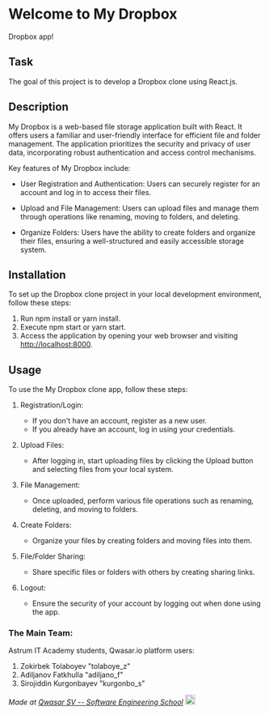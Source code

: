 # Welcome to My Dropbox
Dropbox app!

## Task
The goal of this project is to develop a Dropbox clone using React.js.

## Description
My Dropbox is a web-based file storage application built with React. It offers users a familiar and user-friendly interface for efficient file and folder management. The application prioritizes the security and privacy of user data, incorporating robust authentication and access control mechanisms.

Key features of My Dropbox include:

- User Registration and Authentication:
  Users can securely register for an account and log in to access their files.

- Upload and File Management:
  Users can upload files and manage them through operations like renaming, moving to folders, and deleting.

- Organize Folders:
  Users have the ability to create folders and organize their files, ensuring a well-structured and easily accessible storage system.

## Installation
To set up the Dropbox clone project in your local development environment, follow these steps:

1. Run npm install or yarn install.
2. Execute npm start or yarn start.
3. Access the application by opening your web browser and visiting [http://localhost:8000](http://localhost:8000).

## Usage
To use the My Dropbox clone app, follow these steps:

1. Registration/Login:
   - If you don't have an account, register as a new user.
   - If you already have an account, log in using your credentials.

2. Upload Files:
   - After logging in, start uploading files by clicking the Upload button and selecting files from your local system.

3. File Management:
   - Once uploaded, perform various file operations such as renaming, deleting, and moving to folders.

4. Create Folders:
   - Organize your files by creating folders and moving files into them.

5. File/Folder Sharing:
   - Share specific files or folders with others by creating sharing links.

6. Logout:
   - Ensure the security of your account by logging out when done using the app.

### The Main Team:
Astrum IT Academy students, Qwasar.io platform users:

1. Zokirbek Tolaboyev "tolaboye_z"
2. Adiljanov Fatkhulla "adiljano_f"
3. Sirojiddin Kurgonbayev "kurgonbo_s"



<span><i> Made at <a href='https://qwasar.io'>Qwasar SV -- Software Engineering School</a></i></span>
<span><img alt='Qwasar SV -- Software Engineering School logo' src='https://storage.googleapis.com/qwasar-public/qwasar-logo_50x50.png' width='20px'></span>